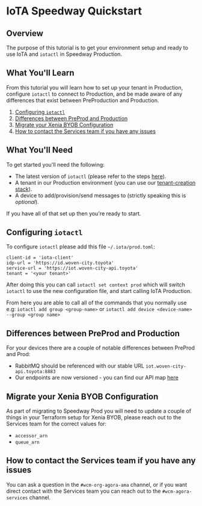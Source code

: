 # IoTA Speedway Quickstart

## Overview
The purpose of this tutorial is to get your environment setup and ready to use IoTA and `iotactl` in Speedway Production.

## What You'll Learn

From this tutorial you will learn how to set up your tenant in Production, configure `iotactl` to
connect to Production, and be made aware of any differences that exist between PreProduction and Production.

1. [Configuring `iotactl`](#configuring-iotactl)
2. [Differences between PreProd and Production](#differences-between-preprod-and-production)
3. [Migrate your Xenia BYOB Configuration](#migrate-your-xenia-byob-configuration)
4. [How to contact the Services team if you have any issues](#how-to-contact-the-services-team-if-you-have-any-issues)

## What You'll Need

To get started you'll need the following:

* The latest version of `iotactl` (please refer to the steps [here](../index.md#prerequisites)).
* A tenant in our Production environment (you can use our [tenant-creation stack](../Tasks/onboarding.md#system)).
* A device to add/provision/send messages to (strictly speaking this is *optional*).

If you have all of that set up then you're ready to start.

## Configuring `iotactl`

To configure `iotactl` please add this file `~/.iota/prod.toml`:
``` 
client-id = 'iota-client'
idp-url = 'https://id.woven-city.toyota'
service-url = 'https://iot.woven-city-api.toyota'
tenant = '<your tenant>'
```

After doing this you can call `iotactl set context prod` which will switch `iotactl` to use the new configuration file, 
and start calling IoTA Production.

From here you are able to call all of the commands that you normally use e.g: `iotactl add group <group-name>` or 
`iotactl add device <device-name> --group <group name>`

## Differences between PreProd and Production

For your devices there are a couple of notable differences between PreProd and Prod:

* RabbitMQ should be referenced with our stable URL `iot.woven-city-api.toyota:8883`
* Our endpoints are now versioned - you can find our API map [here](https://developer.woven-city.toyota/catalog/default/api/iota-api-stable/definition)

## Migrate your Xenia BYOB Configuration

As part of migrating to Speedway Prod you will need to update a couple of things in your Terraform setup for Xenia BYOB,
please reach out to the Services team for the correct values for:

* `accessor_arn`
* `queue_arn`


## How to contact the Services team if you have any issues

You can ask a question in the `#wcm-org-agora-ama` channel, or if you want direct contact with the Services team you can
 reach out to the `#wcm-agora-services` channel.
